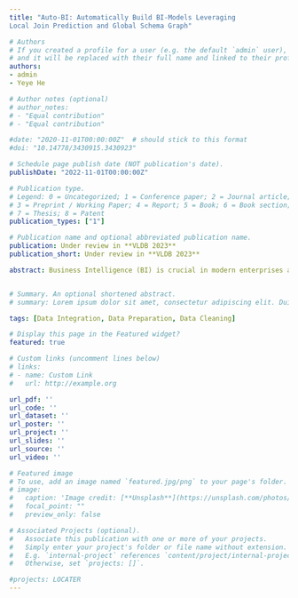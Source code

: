```yaml
---
title: "Auto-BI: Automatically Build BI-Models Leveraging
Local Join Prediction and Global Schema Graph"

# Authors
# If you created a profile for a user (e.g. the default `admin` user), write the username (folder name) here 
# and it will be replaced with their full name and linked to their profile.
authors:
- admin
- Yeye He

# Author notes (optional)
# author_notes:
# - "Equal contribution"
# - "Equal contribution"

#date: "2020-11-01T00:00:00Z"  # should stick to this format
#doi: "10.14778/3430915.3430923"

# Schedule page publish date (NOT publication's date).
publishDate: "2022-11-01T00:00:00Z"

# Publication type.
# Legend: 0 = Uncategorized; 1 = Conference paper; 2 = Journal article;
# 3 = Preprint / Working Paper; 4 = Report; 5 = Book; 6 = Book section;
# 7 = Thesis; 8 = Patent
publication_types: ["1"]

# Publication name and optional abbreviated publication name.
publication: Under review in **VLDB 2023**
publication_short: Under review in **VLDB 2023**

abstract: Business Intelligence (BI) is crucial in modern enterprises and billion-dollar business. Traditionally, technical experts like database administrators would manually prepare BI-models (e.g., in star or snowflake schemas) that join/connect tables in data warehouses, before less-technical business users can run analytics using end-user tools like dashboards. However, in recent years, the popularity of self-service BI (e.g., Tableau and Power-BI) creates an increasing demand for less technical end users to build BI-models themselves. We develop an Auto-BI system that helps end-users by accurately predicting BI models given a set of input tables. Using a unique dataset with over 100K real BI models havested from public sources, we show that traditional foreign-key detection methods are insufficient and can frequently produce incorrect results, as they focus on local pair-wise relationships without considering the  structure of the resulting graph that should likely observe (snowflake-like). We propose a principled graph-based optimization problem in Auto-BI that considers both local join prediction and global schema-graph structures, which we term k-Min-Cost-Arborescence (k-MCA), which builds upon a graph-theoretical concept called arborescence. While proving k-MCA is intractable and hard to approximate, we develop novel branch-and-bound algorithms that can produce provable optimal solutions, which surprisingly scales to the largest BI-models we encounter (100+ tables) with sub-second latency. Extensive experiments on 1000 real test cases suggest that Auto-BI is both efficient and accurate, achieving over 90\% F1-score when evaluated against ground-truth BI models that humans design.


# Summary. An optional shortened abstract.
# summary: Lorem ipsum dolor sit amet, consectetur adipiscing elit. Duis posuere tellus ac convallis placerat. Proin tincidunt magna sed ex sollicitudin condimentum.

tags: [Data Integration, Data Preparation, Data Cleaning]

# Display this page in the Featured widget?
featured: true

# Custom links (uncomment lines below)
# links:
# - name: Custom Link
#   url: http://example.org

url_pdf: ''
url_code: ''
url_dataset: ''
url_poster: ''
url_project: ''
url_slides: ''
url_source: ''
url_video: ''

# Featured image
# To use, add an image named `featured.jpg/png` to your page's folder. 
# image:
#   caption: 'Image credit: [**Unsplash**](https://unsplash.com/photos/pLCdAaMFLTE)'
#   focal_point: ""
#   preview_only: false

# Associated Projects (optional).
#   Associate this publication with one or more of your projects.
#   Simply enter your project's folder or file name without extension.
#   E.g. `internal-project` references `content/project/internal-project/index.md`.
#   Otherwise, set `projects: []`.

#projects: LOCATER
---
```


